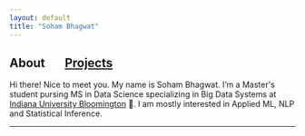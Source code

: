 ```yaml
---
layout: default
title: "Soham Bhagwat"
---
```


## About  &nbsp; &nbsp;   &nbsp; [Projects](/projects)

Hi there! Nice to meet you. My name is Soham Bhagwat. I’m a Master's student pursing MS in Data Science specializing in Big Data Systems at [Indiana University Bloomington](https://www.iu.edu/) 🤘. I am mostly interested in Applied ML, NLP and Statistical Inference. 

---
